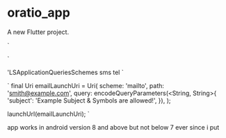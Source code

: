# oratio_app

A new Flutter project.

`
<!-- Provide required visibility configuration for API level 30 and above -->
<queries>
  <!-- If your app checks for SMS support -->
  <intent>
    <action android:name="android.intent.action.VIEW" />
    <data android:scheme="sms" />
  </intent>
  <!-- If your app checks for call support -->
  <intent>
    <action android:name="android.intent.action.VIEW" />
    <data android:scheme="tel" />
  </intent>
  <!-- If your application checks for inAppBrowserView launch mode support -->
  <intent>
    <action android:name="android.support.customtabs.action.CustomTabsService" />
  </intent>
</queries>
`

<!-- ios -->
'<key>LSApplicationQueriesSchemes</key>
<array>
  <string>sms</string>
  <string>tel</string>
</array>
`

`
  final Uri emailLaunchUri = Uri(
    scheme: 'mailto',
    path: 'smith@example.com',
    query: encodeQueryParameters(<String, String>{
      'subject': 'Example Subject & Symbols are allowed!',
    }),
  );

  launchUrl(emailLaunchUri);
`


app works in android version 8 and above but not below 7 ever since i put 